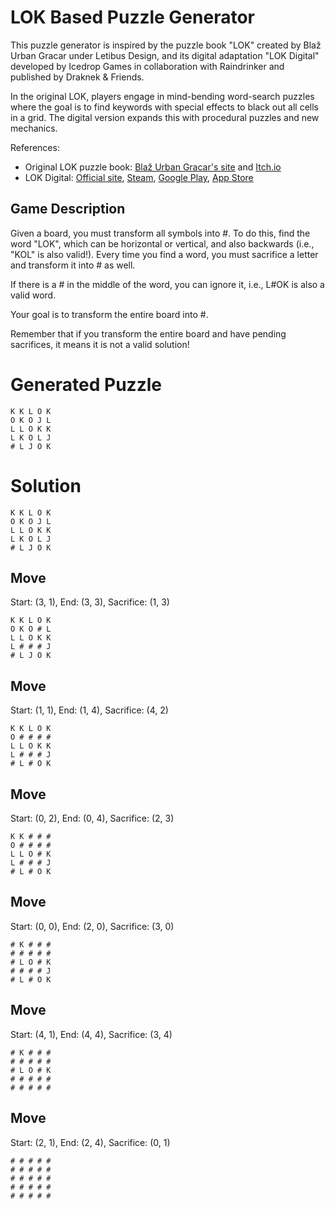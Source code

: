 # LOK Based Puzzle Generator

This puzzle generator is inspired by the puzzle book "LOK" created by Blaž Urban Gracar under Letibus Design, and its digital adaptation "LOK Digital" developed by Icedrop Games in collaboration with Raindrinker and published by Draknek & Friends.

In the original LOK, players engage in mind-bending word-search puzzles where the goal is to find keywords with special effects to black out all cells in a grid. The digital version expands this with procedural puzzles and new mechanics.

References:
- Original LOK puzzle book: [Blaž Urban Gracar's site](https://www.blazgracar.com/lok) and [Itch.io](https://letibus.itch.io/lok)
- LOK Digital: [Official site](https://lok-digital.com/), [Steam](https://store.steampowered.com/app/2207440/LOK_Digital/), [Google Play](https://play.google.com/store/apps/details?id=com.IcedropGames.LOK), [App Store](https://apps.apple.com/us/app/lok-digital/id6476513210)

## Game Description

Given a board, you must transform all symbols into #. To do this, find the word "LOK", which can be horizontal or vertical, and also backwards (i.e., "KOL" is also valid!). Every time you find a word, you must sacrifice a letter and transform it into # as well.

If there is a # in the middle of the word, you can ignore it, i.e., L#OK is also a valid word.

Your goal is to transform the entire board into #.

Remember that if you transform the entire board and have pending sacrifices, it means it is not a valid solution!

# Generated Puzzle

```
K K L O K
O K O J L
L L O K K
L K O L J
# L J O K
```

# Solution

```
K K L O K
O K O J L
L L O K K
L K O L J
# L J O K
```

## Move

Start: (3, 1), End: (3, 3), Sacrifice: (1, 3)

```
K K L O K
O K O # L
L L O K K
L # # # J
# L J O K
```

## Move

Start: (1, 1), End: (1, 4), Sacrifice: (4, 2)

```
K K L O K
O # # # #
L L O K K
L # # # J
# L # O K
```

## Move

Start: (0, 2), End: (0, 4), Sacrifice: (2, 3)

```
K K # # #
O # # # #
L L O # K
L # # # J
# L # O K
```

## Move

Start: (0, 0), End: (2, 0), Sacrifice: (3, 0)

```
# K # # #
# # # # #
# L O # K
# # # # J
# L # O K
```

## Move

Start: (4, 1), End: (4, 4), Sacrifice: (3, 4)

```
# K # # #
# # # # #
# L O # K
# # # # #
# # # # #
```

## Move

Start: (2, 1), End: (2, 4), Sacrifice: (0, 1)

```
# # # # #
# # # # #
# # # # #
# # # # #
# # # # #
```

